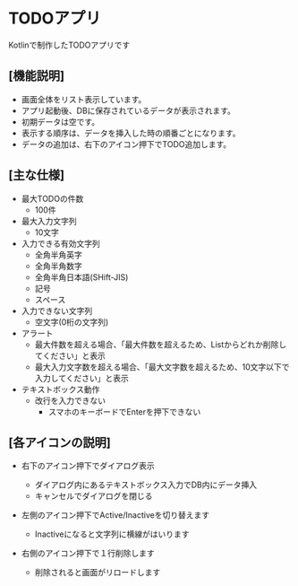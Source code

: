 # TODOアプリ
Kotlinで制作したTODOアプリです

## [機能説明]
* 画面全体をリスト表示しています。
* アプリ起動後、DBに保存されているデータが表示されます。
* 初期データは空です。
* 表示する順序は、データを挿入した時の順番ごとになります。
* データの追加は、右下のアイコン押下でTODO追加します。

## [主な仕様]
* 最大TODOの件数
  * 100件
* 最大入力文字列
  * 10文字
* 入力できる有効文字列
  * 全角半角英字
  * 全角半角数字
  * 全角半角日本語(SHift-JIS)
  * 記号
  * スペース
* 入力できない文字列
  * 空文字(0桁の文字列)
* アラート
  * 最大件数を超える場合、「最大件数を超えるため、Listからどれか削除してください」と表示
  * 最大入力文字数を超える場合、「最大文字数を超えるため、10文字以下で入力してください」と表示
* テキストボックス動作
  * 改行を入力できない
    * スマホのキーボードでEnterを押下できない

## [各アイコンの説明]
* 右下のアイコン押下でダイアログ表示
  * ダイアログ内にあるテキストボックス入力でDB内にデータ挿入
  * キャンセルでダイアログを閉じる

* 左側のアイコン押下でActive/Inactiveを切り替えます
  * Inactiveになると文字列に横線がはいります

* 右側のアイコン押下で１行削除します
  * 削除されると画面がリロードします
